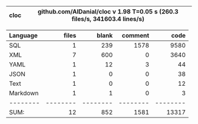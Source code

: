 cloc|github.com/AlDanial/cloc v 1.98  T=0.05 s (260.3 files/s, 341603.4 lines/s)
--- | ---

Language|files|blank|comment|code
:-------|-------:|-------:|-------:|-------:
SQL|1|239|1578|9580
XML|7|600|0|3640
YAML|1|12|3|44
JSON|1|0|0|38
Text|1|0|0|12
Markdown|1|1|0|3
--------|--------|--------|--------|--------
SUM:|12|852|1581|13317

